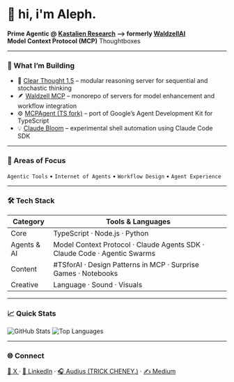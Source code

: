 # 👋 hi, i'm Aleph.

**Prime Agentic @ [Kastalien Research](https://github.com/Kastalien-Research) --> formerly [WaldzellAI](https://github.com/waldzellAI)**  
**Model Context Protocol (MCP)** Thoughtboxes

---

### 🧩 What I’m Building
- 🧠 [Clear Thought 1.5](https://github.com/waldzellAI/clearthought-onepointfive) – modular reasoning server for sequential and stochastic thinking  
- 🪶 [Waldzell MCP](https://github.com/waldzellAI/model-enhancement-servers) – monorepo of servers for model enhancement and workflow integration  
- ⚙️ [MCPAgent (TS fork)](https://github.com/waldzellAI/mcp-agent-ts) – port of Google’s Agent Development Kit for TypeScript  
- 💡 [Claude Bloom](https://github.com/glassBead-tc/claude-bloom) – experimental shell automation using Claude Code SDK

---

### 🧠 Areas of Focus
`Agentic Tools` • `Internet of Agents` • `Workflow Design` • `Agent Experience`

---

### 🛠️ Tech Stack
| Category | Tools & Languages |
|-----------|-------------------|
| Core | TypeScript · Node.js · Python |
| Agents & AI | Model Context Protocol · Claude Agents SDK · Claude Code · Agentic Swarms |
| Content | #TSforAI · Design Patterns in MCP · Surprise Games · Notebooks |
| Creative | Language · Sound · Visuals |

---

### 📈 Quick Stats
![GitHub Stats](https://github-readme-stats.vercel.app/api?username=glassBead-tc&show_icons=true&theme=radical)
![Top Languages](https://github-readme-stats.vercel.app/api/top-langs/?username=glassBead-tc&layout=compact&theme=radical)

---

### 🌐 Connect
[💬 X ](https://x.com/glassBeadDeux) · [🔗 LinkedIn](https://linkedin.com/in/glassBead-tc) · [🎧 Audius (TRICK CHENEY.)](https://audius.co/mynameiscards) · [✍️ Medium](https://glassBead-tc.medium.com)

<!--
**glassBead-tc/glassBead-tc** is a ✨ _special_ ✨ repository because its `README.md` (this file) appears on your GitHub profile.

Here are some ideas to get you started:

- 🔭 I’m currently working on ...
- 🌱 I’m currently learning ...
- 👯 I’m looking to collaborate on ...
- 🤔 I’m looking for help with ...
- 💬 Ask me about ...
- 📫 How to reach me: ...
- 😄 Pronouns: ...
- ⚡ Fun fact: ...
-->
